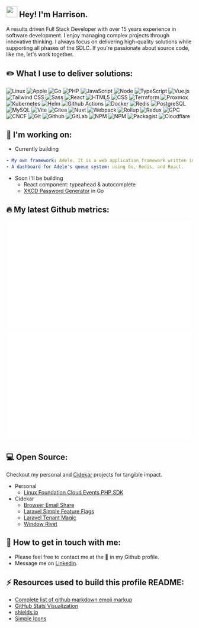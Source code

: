 ## <img src="https://github-production-user-asset-6210df.s3.amazonaws.com/4164072/461699300-b712d55d-a529-4529-98d1-a09ce92d1e11.gif?X-Amz-Algorithm=AWS4-HMAC-SHA256&X-Amz-Credential=AKIAVCODYLSA53PQK4ZA%2F20250702%2Fus-east-1%2Fs3%2Faws4_request&X-Amz-Date=20250702T200901Z&X-Amz-Expires=300&X-Amz-Signature=a0dc45332d3c7b009284437f6630289bdcf27f5ff9231735e5a800653b0ae0de&X-Amz-SignedHeaders=host" width="30px" height="30px" /> Hey! I'm Harrison.

<p>A results driven Full Stack Developer with over 15 years experience in software development. I enjoy managing complex projects through innovative thinking. I always focus on delivering high-quality solutions while supporting all phases of the SDLC. If you're passionate about source code, like me, let's work together.</p>


## :pencil2: What I use to deliver solutions:
<p>
    <img alt="Linux" src="https://img.shields.io/badge/-Linux-096bda?style=flat-square&logo=linux&logoColor=white" />
    <img alt="Apple" src="https://img.shields.io/badge/-MacOS-096bda?style=flat-square&logo=apple&logoColor=white" />
    <img alt="Go" src="https://img.shields.io/badge/-Go-096bda?style=flat-square&logo=go&logoColor=white" />
    <img alt="PHP" src="https://img.shields.io/badge/-PHP-096bda?style=flat-square&logo=php&logoColor=white" />
    <img alt="JavaScript" src="https://img.shields.io/badge/-JavaScript-096bda?style=flat-square&logo=javascript&logoColor=white" />
    <img alt="Node" src="https://img.shields.io/badge/-Node-096bda?style=flat-square&logo=nodedotjs&logoColor=white" />
    <img alt="TypeScript" src="https://img.shields.io/badge/-TypeScript-096bda?style=flat-square&logo=typescript&logoColor=white" />
    <img alt="Vue.js" src="https://img.shields.io/badge/-Vue-096bda?style=flat-square&logo=vuedotjs&logoColor=white" />
    <img alt="Tailwind CSS" src="https://img.shields.io/badge/-Tailwind CSS-096bda?style=flat-square&logo=tailwindcss&logoColor=white" />
    <img alt="Sass" src="https://img.shields.io/badge/-Sass-096bda?style=flat-square&logo=sass&logoColor=white" />
    <img alt="React" src="https://img.shields.io/badge/-React-096bda?style=flat-square&logo=react&logoColor=white" />
    <img alt="HTML5" src="https://img.shields.io/badge/-HTML5-096bda?style=flat-square&logo=HTML5&logoColor=white" />
    <img alt="CSS" src="https://img.shields.io/badge/-CSS-096bda?style=flat-square&logo=css&logoColor=white" />
    <img alt="Terraform" src="https://img.shields.io/badge/-Terraform-096bda?style=flat-square&logo=terraform&logoColor=white" />
    <img alt="Proxmox" src="https://img.shields.io/badge/-Proxmox-096bda?style=flat-square&logo=proxmox&logoColor=white" />
    <img alt="Kubernetes" src="https://img.shields.io/badge/Kubernetes-096bda?style=flat-square&logo=kubernetes&logoColor=white" />
    <img alt="Helm" src="https://img.shields.io/badge/Helm-096bda?style=flat-square&logo=helm&logoColor=white" />
    <img alt="Github Actions" src="https://img.shields.io/badge/Github%20Actions-096bda?style=flat-square&logo=githubactions&logoColor=white" />
    <img alt="Docker" src="https://img.shields.io/badge/Docker-096bda?style=flat-square&logo=docker&logoColor=white" />
    <img alt="Redis" src="https://img.shields.io/badge/Redis-096bda?style=flat-square&logo=redis&logoColor=white" />
    <img alt="PostgreSQL" src="https://img.shields.io/badge/PostgreSQL-096bda?style=flat-square&logo=postgresql&logoColor=white" />
    <img alt="MySQL" src="https://img.shields.io/badge/MySQL-096bda?style=flat-square&logo=mysql&logoColor=white" />
    <img alt="Vite" src="https://img.shields.io/badge/Vite-096bda?style=flat-square&logo=vite&logoColor=white" />
    <img alt="Gitea" src="https://img.shields.io/badge/Gitea-096bda?style=flat-square&logo=gitea&logoColor=white" />
    <img alt="Nuxt" src="https://img.shields.io/badge/Nuxt-096bda?style=flat-square&logo=nuxt&logoColor=white" />
    <img alt="Webpack" src="https://img.shields.io/badge/Webpack-096bda?style=flat-square&logo=webpack&logoColor=white" />
    <img alt="Rollup" src="https://img.shields.io/badge/Rollup-096bda?style=flat-square&logo=rollupdotjs&logoColor=white" />
    <img alt="Redux" src="https://img.shields.io/badge/Redux-096bda?style=flat-square&logo=redux&logoColor=white" />
    <img alt="GPC" src="https://img.shields.io/badge/GPC-096bda?style=flat-square&logo=googlecloud&logoColor=white" />
    <img alt="CNCF" src="https://img.shields.io/badge/CNCF-096bda?style=flat-square&logo=cncf&logoColor=white" />
    <img alt="Git" src="https://img.shields.io/badge/Git-096bda?style=flat-square&logo=git&logoColor=white" />
    <img alt="Github" src="https://img.shields.io/badge/Github-096bda?style=flat-square&logo=github&logoColor=white" />
    <img alt="GitLab" src="https://img.shields.io/badge/GitLab-096bda?style=flat-square&logo=gitlab&logoColor=white" />
    <img alt="NPM" src="https://img.shields.io/badge/NPM-096bda?style=flat-square&logo=npm&logoColor=white" />
    <img alt="NPM" src="https://img.shields.io/badge/NPM-096bda?style=flat-square&logo=npm&logoColor=white" />
    <img alt="Packagist" src="https://img.shields.io/badge/Packagist-096bda?style=flat-square&logo=packagist&logoColor=white" />
    <img alt="Cloudflare" src="https://img.shields.io/badge/Cloudflare-096bda?style=flat-square&logo=cloudflare&logoColor=white" />
</p>

## :hammer: I'm working on:
- Currently building
```yaml
- My own framework: Adele. It is a web application framework written in Go that provides a MVC architectural pattern for building web applications.
- A dashboard for Adele's queue system: using Go, Redis, and React.

```
- Soon I'll be building
    - React component: typeahead & autocomplete
    - [XKCD Password Generator](https://github.com/harrisonde/xkcd-password-generator) in Go

## :fire: My latest Github metrics:
![Language](https://raw.githubusercontent.com/harrisonde/github-stats/master/generated/languages.svg) ![Statistics](https://raw.githubusercontent.com/harrisonde/github-stats/master/generated/overview.svg)

## :computer: Open Source:
Checkout my personal and [Cidekar](https://github.com/Cidekar) projects for tangible impact.

- Personal
    - [Linux Foundation Cloud Events PHP SDK](https://github.com/cloudevents/sdk-php)
- Cidekar
    - [Browser Email Share](https://github.com/Cidekar/browser-email-share)
    - [Laravel Simple Feature Flags](https://github.com/Cidekar/laravel-simple-feature-flags)
    - [Laravel Tenant Magic](https://github.com/Cidekar/laravel-tenantmagic)
    - [Window Rivet](https://github.com/Cidekar/window-rivet)

## :incoming_envelope: How to get in touch with me:
- Please feel free to contact me at the :e-mail: in my Github profile.
- Message me on [Linkedin](https://www.linkedin.com/in/harrisondestefano).

## :zap: Resources used to build this profile README:
- [Complete list of github markdown emoji markup](https://gist.github.com/rxaviers/7360908)
- [GitHub Stats Visualization](https://github.com/jstrieb/github-stats)
- [shields.io](https://shields.io)
- [Simple Icons](https://simpleicons.org/)
